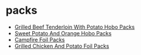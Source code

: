 # packs

 * [Grilled Beef Tenderloin With Potato Hobo Packs](../../index/g/grilled-beef-tenderloin-with-potato-hobo-packs-109518.json)
 * [Sweet Potato And Orange Hobo Packs](../../index/s/sweet-potato-and-orange-hobo-packs-103964.json)
 * [Campfire Foil Packs](../../index/c/campfire-foil-packs.json)
 * [Grilled Chicken And Potato Foil Packs](../../index/g/grilled-chicken-and-potato-foil-packs.json)
